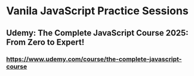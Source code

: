 # Vanila JavaScript Practice Sessions

## Udemy: The Complete JavaScript Course 2025: From Zero to Expert!

### https://www.udemy.com/course/the-complete-javascript-course

